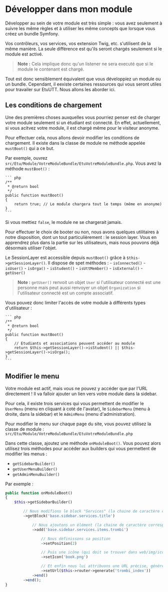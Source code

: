 Développer dans mon module
==========================

Développer au sein de votre module est très simple : vous avez seulement à suivre les même règles et
à utiliser les même concepts que lorsque vous créez un bundle Symfony.

Vos contrôleurs, vos services, vos extension Twig, etc. s'utilisent de la même manière. La seule différence est
qu'ils seront chargés seulement si le module est activé.

> **Note :** Cela implique donc qu'un listener ne sera executé que si le module le contenant est chargé.

Tout est donc sensiblement équivalent que vous développiez un module ou un bundle. Cependant, il eexiste
certaines ressources qui vous seront utiles pour travailer sur EtuUTT. Nous allons les aborder ici.


Les conditions de chargement
----------------------------

Une des premières choses auxquelles vous pourriez penser est de charger votre module seulement si un étudiant
est connecté. En effet, actuellement, si vous acitvez votre module, il est chargé même pour le visiteur anonyme.

Pour effectuer cela, nous allons devoir modifier les conditions de chargement. Il existe dans la classe de module
ne méthode appelée `mustBoot()` qui a ce but.

Par exemple, ouvrez `src/Etu/Module/VotreModuleBundle/EtuVotreModuleBundle.php`. Vous avez la méthode `mustBoot()` :

    ``` php
	/**
	 * @return bool
	 */
	public function mustBoot()
	{
		return true; // Le module chargera tout le temps (même en anonyme)
	}
    ```

Si vous mettiez `false`, le module ne se chargerait jamais.

Pour effectuer le choix de booter ou non, nous avons quelques utilitaires à notre disposition, dont un tout
particulièrement : le session layer. Vous en apprendrez plus dans la partie sur les utilisateurs, mais
nous pouvons déjà désormais utiliser l'objet.

Le SessionLayer est accessible depuis `mustBoot()` grâce à `$this->getSessionLayer()`. Il dispose de spet méthodes :
	- `isConnected()`
	- `isUser()`
	- `isOrga()`
	- `isStudent()`
	- `isUttMember()`
	- `isExternal()`
	- `getUser()`

> **Note :** `getUser()` renvoit un objet `User` si l'utilisateur connecté est une personne mais peut aussi
> renvoyer un objet `Organization` si l'utilisateur connecté est un compte associatif.

Vous pouvez donc limiter l'accès de votre module à différents types d'utilisateur :

    ``` php
    /**
     * @return bool
     */
    public function mustBoot()
    {
        // Etudiants et associations peuvent accéder au module
        return $this->getSessionLayer()->isStudent() || $this->getSessionLayer()->isOrga();
    }
    ```


Modifier le menu
----------------

Votre module est actif, mais vous ne pouvez y accéder que par l'URL directement ! Il va falloir ajouter un
lien vers votre module dans la sidebar.

Pour cela, il existe trois services qui vous permettent de modifier le `UserMenu` (menu en cliquant à coté
de l'avatar), le `SidebarMenu` (menu à droite, dans la sidebar) et le `AdminMenu` (menu d'administration).

Pour modifier le menu sur chaque page du site, vous pouvez utilisez la classe de module :
`src/Etu/Module/VotreModuleBundle/EtuVotreModuleBundle.php`

Dans cette classe, ajoutez une méthode `onModuleBoot()`. Vous pouvez alors utilisez trois méthodes pour
accéder aux builders qui vous permettent de modifier les menus :

- `getSidebarBuilder()`
- `getUserMenuBuilder()`
- `getAdminMenuBuilder()`

Par exemple :

``` php
public function onModuleBoot()
{
    $this->getSidebarBuilder()

        // Nous modifions le block "Services" (la chaine de caractère correspond à la clé de traduction)
        ->getBlock('base.sidebar.services.title')

            // Nous ajoutons un élément (la chaine de caractère correspond à la clé de traduction)
            ->add('base.sidebar.services.items.trombi')

                // Nous définissons sa position
                ->setPosition(2)

                // Puis une icône (qui doit se trouver dans web/img/icons/)
                ->setIcon('book.png')

                // Et enfin nous lui attribuons une URL précise, générée ici grâce au routeur
                ->setUrl($this->router->generate('trombi_index'))
            ->end()
        ->end();
}
```


